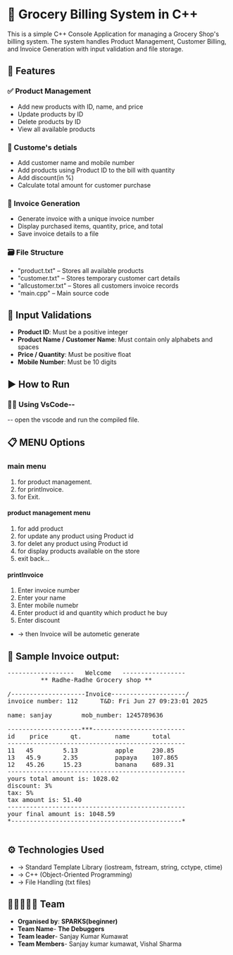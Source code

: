 # 🛒 Grocery Billing System in C++

This is a simple C++ Console Application for managing a Grocery Shop's billing system. The system handles Product Management, Customer Billing, and Invoice Generation with input validation and file storage.


## 🔧 Features

### ✅ Product Management
- Add new products with ID, name, and price
- Update products by ID
- Delete products by ID
- View all available products

### 👲 Custome's detials
- Add customer name and mobile number
- Add products using Product ID to the bill with quantity
- Add discount(in %)
- Calculate total amount for customer purchase

### 🧾 Invoice Generation
- Generate invoice with a unique invoice number
- Display purchased items, quantity, price, and total
- Save invoice details to a file

### 🗃️ File Structure

- "product.txt" – Stores all available products
- "customer.txt" – Stores temporary customer cart details
- "allcustomer.txt" – Stores all customers invoice records
- "main.cpp" – Main source code


## 🧪 Input Validations

- **Product ID**: Must be a positive integer
- **Product Name / Customer Name**: Must contain only alphabets and spaces
- **Price / Quantity**: Must be positive float
- **Mobile Number**: Must be 10 digits


## ▶️ How to Run

### 👨‍💻 Using VsCode--
-- open the vscode and run the compiled file.


## 📋 MENU Options

###  main menu
 1. for product management.
 2. for printInvoice.
 3. for Exit.

  #### product management menu
  1. for add product
  2. for update any product using Product id
  2. for delet any product using Product id
  3. for display products available on the store
  4. exit back...

  #### printInvoice
  1. Enter invoice number
  2. Enter your name
  3. Enter mobile numebr
  4. Enter product id and quantity which product he buy
  5. Enter discount
  - -> then Invoice will be autometic generate


## 📃 Sample Invoice output:
<pre>
------------------   Welcome   -----------------
         ** Radhe-Radhe Grocery shop **

/--------------------Invoice--------------------/
invoice number: 112      T&D: Fri Jun 27 09:23:01 2025

name: sanjay        mob_number: 1245789636

--------------------***-------------------------
id    price      qt.         name      total
------------------------------------------------
11   45        5.13          apple     230.85
13   45.9      2.35          papaya    107.865
12   45.26     15.23         banana    689.31
------------------------------------------------
yours total amount is: 1028.02
discount: 3%
tax: 5%
tax amount is: 51.40
------------------------------------------------
your final amount is: 1048.59
*----------------------------------------------*

</pre>
##  ⚙️ Technologies Used
- -> Standard Template Library (iostream, fstream, string, cctype, ctime)
- -> C++ (Object-Oriented Programming)
- -> File Handling (txt files)

## 🧑🏻‍🤝‍🧑🏽 Team
- **Organised by**: **SPARKS(beginner)**
- **Team Name**- **The Debuggers**
- **Team leader**- Sanjay Kumar Kumawat
- **Team Members**- Sanjay kumar kumawat, Vishal Sharma
 
